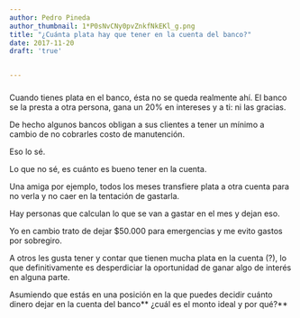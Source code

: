 ```yaml
---
author: Pedro Pineda
author_thumbnail: 1*P0sNvCNy0pvZnkfNkEKl_g.png
title: "¿Cuánta plata hay que tener en la cuenta del banco?"
date: 2017-11-20
draft: 'true'


---
```


### 

Cuando tienes plata en el banco, ésta no se queda realmente ahí. El banco se la presta a otra persona, gana un 20% en intereses y a ti: ni las gracias.

De hecho algunos bancos obligan a sus clientes a tener un mínimo a cambio de no cobrarles costo de manutención.

Eso lo sé.

Lo que no sé, es cuánto es bueno tener en la cuenta.

Una amiga por ejemplo, todos los meses transfiere plata a otra cuenta para no verla y no caer en la tentación de gastarla.

Hay personas que calculan lo que se van a gastar en el mes y dejan eso.

Yo en cambio trato de dejar $50.000 para emergencias y me evito gastos por sobregiro.

A otros les gusta tener y contar que tienen mucha plata en la cuenta (?), lo que definitivamente es desperdiciar la oportunidad de ganar algo de interés en alguna parte.

Asumiendo que estás en una posición en la que puedes decidir cuánto dinero dejar en la cuenta del banco** ¿cuál es el monto ideal y por qué?**